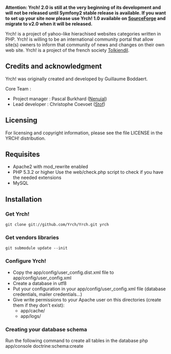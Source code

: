 **Attention: Yrch! 2.0 is still at the very beginning of its development and
will not be released until Symfony2 stable release is available. If you want
to set up your site now please use Yrch! 1.0 available on
[SourceForge](http://sourceforge.net/projects/yrch/) and migrate to v2.0 when it
will be released.**

Yrch! is a project of yahoo-like hierachised websites categories written in PHP.
Yrch! is willing to be an international community portal that allow site(s)
owners to inform that community of news and changes on their own web site.
Yrch! is a project of the french society [Tolkiendil](http://www.tolkiendil.com).

## Credits and acknowledgment

Yrch! was originally created and developed by Guillaume Boddaert.

Core Team :

- Project manager : Pascal Burkhard ([Nenuial](https://github.com/Nenuial))
- Lead developer : Christophe Coevoet ([Stof](https://github.com/stof))

## Licensing

For licensing and copyright information, please see the file
LICENSE in the YRCH! distribution.

## Requisites

- Apache2 with mod_rewrite enabled
- PHP 5.3.2 or higher
    Use the web/check.php script to check if you have the needed extensions
- MySQL

## Installation

### Get Yrch!

    git clone git://github.com/Yrch/Yrch.git yrch

### Get vendors libraries

    git submodule update --init

### Configure Yrch!

- Copy the app/config/user_config.dist.xml file to app/config/user_config.xml
- Create a database in utf8
- Put your configuration in your app/config/user_config.xml file
    (database credentials, mailer credentials...)
- Give write permissions to your Apache user on this directories (create them
if they don't exist):
    - app/cache/
    - app/logs/

### Creating your database schema

Run the following command to create all tables in the database
    php app/console doctrine:schema:create

